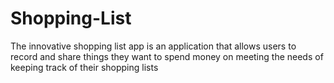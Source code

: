 # Shopping-List
The innovative shopping list app is an application that allows users to record and share things they want to spend money on meeting 
the needs of keeping track of their shopping lists
